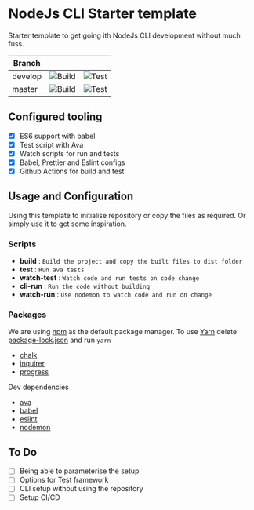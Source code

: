 # NodeJs CLI Starter template

Starter template to get going ith NodeJs CLI development without much fuss.

| Branch  |                                                                                                           |                                                                                                         |
| ------- | --------------------------------------------------------------------------------------------------------- | ------------------------------------------------------------------------------------------------------- |
| develop | ![Build](https://github.com/shubhranshu/nodejs-starter-template/workflows/Build/badge.svg?branch=develop) | ![Test](https://github.com/shubhranshu/nodejs-starter-template/workflows/Test/badge.svg?branch=develop) |
| master  | ![Build](https://github.com/shubhranshu/nodejs-starter-template/workflows/Build/badge.svg?branch=master)  | ![Test](https://github.com/shubhranshu/nodejs-starter-template/workflows/Test/badge.svg?branch=master)  |

## Configured tooling

- [x] ES6 support with babel
- [x] Test script with Ava
- [x] Watch scripts for run and tests
- [x] Babel, Prettier and Eslint configs
- [x] Github Actions for build and test

## Usage and Configuration

Using this template to initialise repository or copy the files as required. Or simply use it to get some inspiration.

### Scripts

- **build** : `Build the project and copy the built files to dist folder`
- **test** : `Run ava tests`
- **watch-test** : `Watch code and run tests on code change`
- **cli-run** : `Run the code without building`
- **watch-run** : `Use nodemon to watch code and run on change`

### Packages

We are using [npm](https://github.com/npm/cli) as the default package manager. To use [Yarn](https://github.com/yarnpkg/yarn) delete [package-lock.json](package-lock.json) and run `yarn`

- [chalk](https://github.com/chalk/chalk)
- [inquirer](https://github.com/SBoudrias/Inquirer.js)
- [progress](https://github.com/visionmedia/node-progress)

Dev dependencies

- [ava](https://github.com/avajs/ava)
- [babel](https://github.com/babel/babel)
- [eslint](https://github.com/eslint/eslint)
- [nodemon](https://github.com/remy/nodemon)

## To Do

- [ ] Being able to parameterise the setup
- [ ] Options for Test framework
- [ ] CLI setup without using the repository
- [ ] Setup CI/CD
